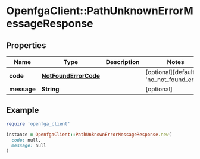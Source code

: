 # OpenfgaClient::PathUnknownErrorMessageResponse

## Properties

| Name | Type | Description | Notes |
| ---- | ---- | ----------- | ----- |
| **code** | [**NotFoundErrorCode**](NotFoundErrorCode.md) |  | [optional][default to &#39;no_not_found_error&#39;] |
| **message** | **String** |  | [optional] |

## Example

```ruby
require 'openfga_client'

instance = OpenfgaClient::PathUnknownErrorMessageResponse.new(
  code: null,
  message: null
)
```

